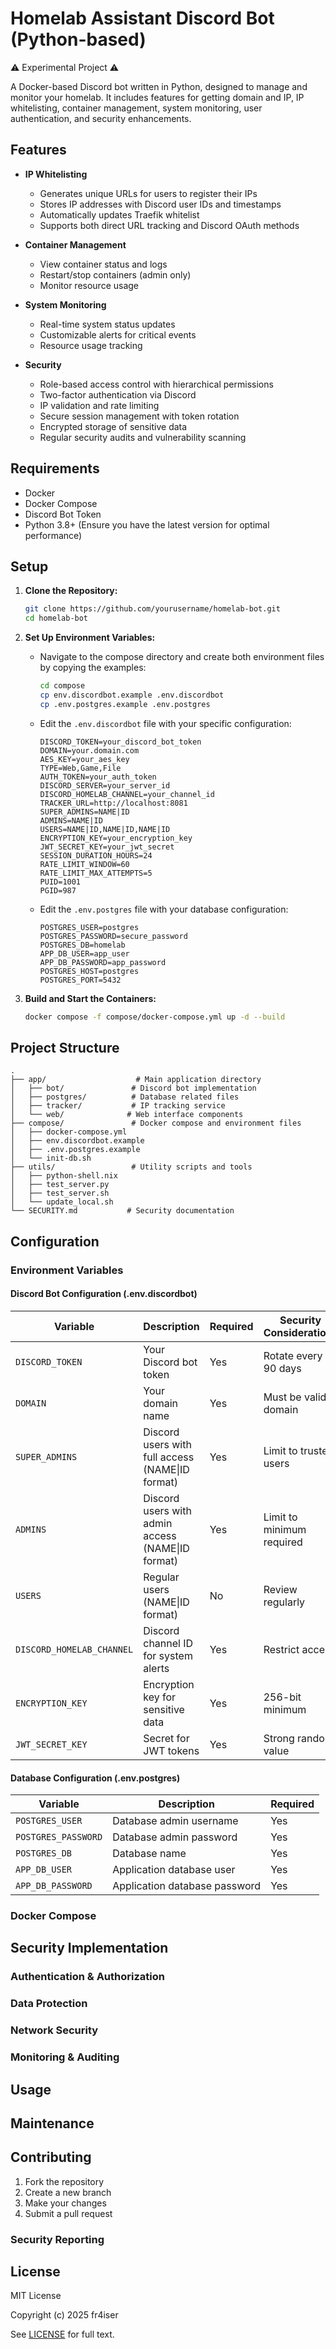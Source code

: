 # Homelab Assistant Discord Bot (Python-based)
⚠️ Experimental Project ⚠️

A Docker-based Discord bot written in Python, designed to manage and monitor your homelab. It includes features for getting domain and IP, IP whitelisting, container management, system monitoring, user authentication, and security enhancements.

## Features

- **IP Whitelisting**
  - Generates unique URLs for users to register their IPs
  - Stores IP addresses with Discord user IDs and timestamps
  - Automatically updates Traefik whitelist
  - Supports both direct URL tracking and Discord OAuth methods

- **Container Management**
  - View container status and logs
  - Restart/stop containers (admin only)
  - Monitor resource usage

- **System Monitoring**
  - Real-time system status updates
  - Customizable alerts for critical events
  - Resource usage tracking

- **Security**
  - Role-based access control with hierarchical permissions
  - Two-factor authentication via Discord
  - IP validation and rate limiting
  - Secure session management with token rotation
  - Encrypted storage of sensitive data
  - Regular security audits and vulnerability scanning

## Requirements

- Docker
- Docker Compose
- Discord Bot Token
- Python 3.8+ (Ensure you have the latest version for optimal performance)

## Setup

1. **Clone the Repository:**
   ```bash
   git clone https://github.com/yourusername/homelab-bot.git
   cd homelab-bot
   ```

2. **Set Up Environment Variables:**
   - Navigate to the compose directory and create both environment files by copying the examples:
     ```bash
     cd compose
     cp env.discordbot.example .env.discordbot
     cp .env.postgres.example .env.postgres
     ```
   - Edit the `.env.discordbot` file with your specific configuration:
     ```env
     DISCORD_TOKEN=your_discord_bot_token
     DOMAIN=your.domain.com
     AES_KEY=your_aes_key
     TYPE=Web,Game,File
     AUTH_TOKEN=your_auth_token
     DISCORD_SERVER=your_server_id
     DISCORD_HOMELAB_CHANNEL=your_channel_id
     TRACKER_URL=http://localhost:8081
     SUPER_ADMINS=NAME|ID
     ADMINS=NAME|ID
     USERS=NAME|ID,NAME|ID,NAME|ID
     ENCRYPTION_KEY=your_encryption_key
     JWT_SECRET_KEY=your_jwt_secret
     SESSION_DURATION_HOURS=24
     RATE_LIMIT_WINDOW=60
     RATE_LIMIT_MAX_ATTEMPTS=5
     PUID=1001
     PGID=987
     ```
   - Edit the `.env.postgres` file with your database configuration:
     ```env
     POSTGRES_USER=postgres
     POSTGRES_PASSWORD=secure_password
     POSTGRES_DB=homelab
     APP_DB_USER=app_user
     APP_DB_PASSWORD=app_password
     POSTGRES_HOST=postgres
     POSTGRES_PORT=5432
     ```

3. **Build and Start the Containers:**
   ```bash
   docker compose -f compose/docker-compose.yml up -d --build
   ```

## Project Structure
```
.
├── app/                    # Main application directory
│   ├── bot/               # Discord bot implementation
│   ├── postgres/          # Database related files
│   ├── tracker/           # IP tracking service
│   └── web/              # Web interface components
├── compose/               # Docker compose and environment files
│   ├── docker-compose.yml
│   ├── env.discordbot.example
│   ├── .env.postgres.example
│   └── init-db.sh
├── utils/                 # Utility scripts and tools
│   ├── python-shell.nix
│   ├── test_server.py
│   ├── test_server.sh
│   └── update_local.sh
└── SECURITY.md           # Security documentation
```

## Configuration

### Environment Variables

#### Discord Bot Configuration (.env.discordbot)

| Variable | Description | Required | Security Considerations |
|----------|-------------|----------|-------------------------|
| `DISCORD_TOKEN` | Your Discord bot token | Yes | Rotate every 90 days |
| `DOMAIN` | Your domain name | Yes | Must be valid domain |
| `SUPER_ADMINS` | Discord users with full access (NAME\|ID format) | Yes | Limit to trusted users |
| `ADMINS` | Discord users with admin access (NAME\|ID format) | Yes | Limit to minimum required |
| `USERS` | Regular users (NAME\|ID format) | No | Review regularly |
| `DISCORD_HOMELAB_CHANNEL` | Discord channel ID for system alerts | Yes | Restrict access |
| `ENCRYPTION_KEY` | Encryption key for sensitive data | Yes | 256-bit minimum |
| `JWT_SECRET_KEY` | Secret for JWT tokens | Yes | Strong random value |

#### Database Configuration (.env.postgres)

| Variable | Description | Required |
|----------|-------------|----------|
| `POSTGRES_USER` | Database admin username | Yes |
| `POSTGRES_PASSWORD` | Database admin password | Yes |
| `POSTGRES_DB` | Database name | Yes |
| `APP_DB_USER` | Application database user | Yes |
| `APP_DB_PASSWORD` | Application database password | Yes |

### Docker Compose


## Security Implementation

### Authentication & Authorization



### Data Protection



### Network Security



### Monitoring & Auditing



## Usage

## Maintenance

## Contributing

1. Fork the repository
2. Create a new branch
3. Make your changes
4. Submit a pull request

### Security Reporting


## License

MIT License

Copyright (c) 2025 fr4iser

See [LICENSE](LICENSE) for full text.

